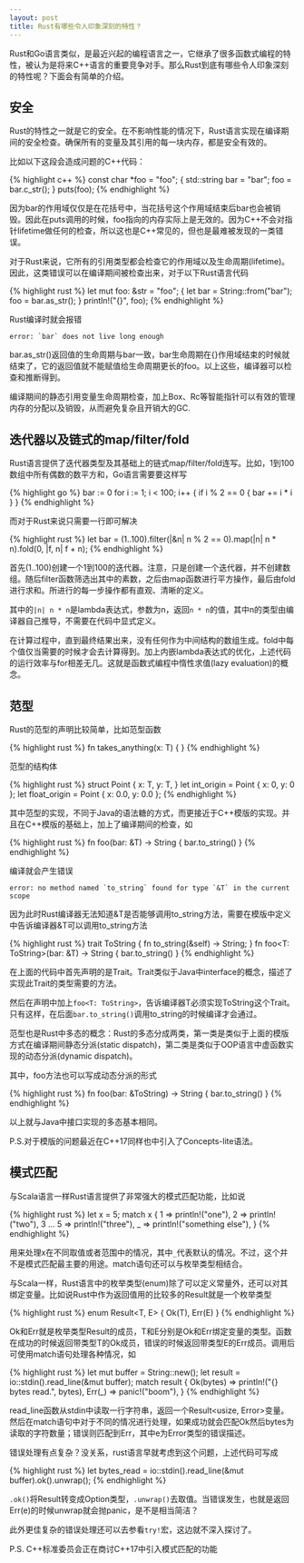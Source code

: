```yaml
--- 
layout: post
title: Rust有哪些令人印象深刻的特性？
---
```


Rust和Go语言类似，是最近兴起的编程语言之一，它继承了很多函数式编程的特性，被认为是将来C++语言的重要竞争对手。那么Rust到底有哪些令人印象深刻的特性呢？下面会有简单的介绍。

## 安全 ##

Rust的特性之一就是它的安全。在不影响性能的情况下，Rust语言实现在编译期间的安全检查。确保所有的变量及其引用的每一块内存，都是安全有效的。

比如以下这段会造成问题的C++代码：

{% highlight c++ %}
const char *foo = "foo";
{
  std::string bar = "bar";
  foo = bar.c_str();
}
puts(foo);
{% endhighlight %}

因为bar的作用域仅仅是在花括号中，当花括号这个作用域结束后bar也会被销毁。因此在puts调用的时候，foo指向的内存实际上是无效的。因为C++不会对指针lifetime做任何的检查，所以这也是C++常见的，但也是最难被发现的一类错误。

对于Rust来说，它所有的引用类型都会检查它的作用域以及生命周期(lifetime)。因此，这类错误可以在编译期间被检查出来，对于以下Rust语言代码

{% highlight rust %}
let mut foo: &str = "foo";
{
  let bar = String::from("bar");
  foo = bar.as_str();
}
println!("{}", foo);
{% endhighlight %}

Rust编译时就会报错

    error: `bar` does not live long enough

bar.as_str()返回值的生命周期与bar一致，bar生命周期在{}作用域结束的时候就结束了，它的返回值就不能赋值给生命周期更长的foo。以上这些，编译器可以检查和推断得到。

编译期间的静态引用变量生命周期检查，加上Box、Rc等智能指针可以有效的管理内存的分配以及销毁，从而避免复杂且开销大的GC.

## 迭代器以及链式的map/filter/fold ##

Rust语言提供了迭代器类型及其基础上的链式map/filter/fold连写。比如，1到100数组中所有偶数的数平方和，Go语言需要要这样写

{% highlight go %}
bar := 0
for i := 1; i < 100; i++ {
  if i % 2 == 0 {
    bar += i * i
  }
}
{% endhighlight %}

而对于Rust来说只需要一行即可解决

{% highlight rust %}
let bar = (1..100).filter(|&n| n % 2 == 0).map(|n| n * n).fold(0, |f, n| f + n);
{% endhighlight %}

首先(1..100)创建一个1到100的迭代器。注意，只是创建一个迭代器，并不创建数组。随后filter函数筛选出其中的素数，之后由map函数进行平方操作，最后由fold进行求和。所进行的每一步操作都有直观、清晰的定义。

其中的`|n| n * n`是lambda表达式，参数为n，返回`n * n`的值，其中n的类型由编译器自己推导，不需要在代码中显式定义。

在计算过程中，直到最终结果出来，没有任何作为中间结构的数组生成。fold中每个值仅当需要的时候才会去计算得到。加上内嵌lambda表达式的优化，上述代码的运行效率与for相差无几。这就是函数式编程中惰性求值(lazy evaluation)的概念。

## 范型 ##

Rust的范型的声明比较简单，比如范型函数

{% highlight rust %}
fn takes_anything<T>(x: T) {
}
{% endhighlight %}

范型的结构体

{% highlight rust %}
struct Point<T> {
    x: T,
    y: T,
}
let int_origin = Point { x: 0, y: 0 };
let float_origin = Point { x: 0.0, y: 0.0 };
{% endhighlight %}

其中范型的实现，不同于Java的语法糖的方式，而更接近于C++模版的实现。并且在C++模版的基础上，加上了编译期间的检查，如

{% highlight rust %}
fn foo<T>(bar: &T) -> String {
  bar.to_string()
}
{% endhighlight %}

编译就会产生错误

    error: no method named `to_string` found for type `&T` in the current scope
    
因为此时Rust编译器无法知道&T是否能够调用to_string方法，需要在模版中定义中告诉编译器&T可以调用to_string方法

{% highlight rust %}
trait ToString {
  fn to_string(&self) -> String;
}
fn foo<T: ToString>(bar: &T) -> String {
  bar.to_string()
}
{% endhighlight %}

在上面的代码中首先声明的是Trait。Trait类似于Java中interface的概念，描述了实现此Trait的类型需要的方法。

然后在声明中加上`foo<T: ToString>`，告诉编译器T必须实现ToString这个Trait。只有这样，在后面`bar.to_string()`调用to_string的时候编译才会通过。

范型也是Rust中多态的概念：Rust的多态分成两类，第一类是类似于上面的模版方式在编译期间静态分派(static dispatch)，第二类是类似于OOP语言中虚函数实现的动态分派(dynamic dispatch)。 

其中，foo方法也可以写成动态分派的形式

{% highlight rust %}
fn foo(bar: &ToString) -> String {
  bar.to_string()
}
{% endhighlight %}

以上就与Java中接口实现的多态基本相同。

P.S.对于模版的问题最近在C++17同样也中引入了Concepts-lite语法。

## 模式匹配 ##

与Scala语言一样Rust语言提供了非常强大的模式匹配功能，比如说

{% highlight rust %}
let x = 5;
match x {
    1 => println!("one"),
    2 => println!("two"),
    3 ... 5 => println!("three"),
    _ => println!("something else"),
}
{% endhighlight %}

用来处理x在不同取值或者范围中的情况，其中`_`代表默认的情况。不过，这个并不是模式匹配最主要的用途。match语句还可以与枚举类型相结合。

与Scala一样，Rust语言中的枚举类型(enum)除了可以定义常量外，还可以对其绑定变量。比如说Rust中作为返回值用的比较多的Result就是一个枚举类型

{% highlight rust %}
enum Result<T, E> {
   Ok(T),
   Err(E)
}
{% endhighlight %}

Ok和Err就是枚举类型Result的成员，T和E分别是Ok和Err绑定变量的类型。函数在成功的时候返回带类型T的Ok成员，错误的时候返回带类型E的Err成员。调用后可使用match语句处理各种情况，如

{% highlight rust %}
let mut buffer = String::new();
let result = io::stdin().read_line(&mut buffer);
match result {
    Ok(bytes) => println!("{} bytes read.", bytes),
    Err(_) => panic!("boom"),
}
{% endhighlight %}

read_line函数从stdin中读取一行字符串，返回一个Result<usize, Error>变量。然后在match语句中对于不同的情况进行处理，如果成功就会匹配Ok然后bytes为读取的字符数量；错误则匹配到Err，其中e为Error类型的错误描述。

错误处理有点复杂？没关系，rust语言早就考虑到这个问题，上述代码可写成

{% highlight rust %}
let bytes_read = io::stdin().read_line(&mut buffer).ok().unwrap();
{% endhighlight %}

`.ok()`将Result转变成Option类型，`.unwrap()`去取值。当错误发生，也就是返回Err(e)的时候unwrap就会抛panic，是不是相当简洁？

此外更佳复杂的错误处理还可以去参看`try!`宏，这边就不深入探讨了。

P.S. C++标准委员会正在商讨C++17中引入模式匹配的功能
